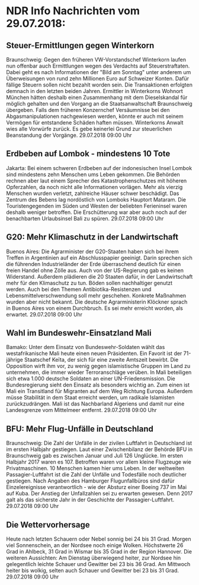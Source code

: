 # NDR Info Nachrichten vom 29.07.2018:


## Steuer-Ermittlungen gegen Winterkorn
Braunschweig: 	Gegen den früheren VW-Vorstandschef Winterkorn laufen nun offenbar auch Ermittlungen wegen des Verdachts auf Steuerstraftaten. Dabei geht es nach Informationen der "Bild am Sonntag" unter anderem um Überweisungen von rund zehn Millionen Euro auf Schweizer Konten. Dafür fällige Steuern sollen nicht bezahlt worden sein. Die Transaktionen erfolgten demnach in den letzten beiden Jahren. Ermittler in Winterkorns Wohnort München hätten deshalb einen Zusammenhang mit dem Dieselskandal für möglich gehalten und den Vorgang an die Staatsanwaltschaft Braunschweig übergeben. Falls dem früheren Konzernchef Versäumnisse bei den Abgasmanipulationen nachgewiesen werden, könnte er auch mit seinem Vermögen für entstandene Schäden haften müssen. Winterkorns Anwalt wies alle Vorwürfe zurück. Es gebe keinerlei Grund zur steuerlichen Beanstandung der Vorgänge. 29.07.2018 09:00 Uhr 

## Erdbeben auf Lombok - mindestens 10 Tote
Jakarta: Bei einem schweren Erdbeben auf der indonesischen Insel Lombok sind mindestens zehn Menschen ums Leben gekommen. Die Behörden rechnen aber laut einem Sprecher des Katastrophenschutzes mit höheren Opferzahlen, da noch nicht alle Informationen vorlägen. Mehr als vierzig Menschen wurden verletzt, zahlreiche Häuser schwer beschädigt. Das Zentrum des Bebens lag nordöstlich von Lomboks Hauptort Mataram. Die Touristengegenden im Süden und Westen der beliebten Ferieninsel waren deshalb weniger betroffen. Die Erschütterung war aber auch noch auf der benachbarten Urlaubsinsel Bali zu spüren. 29.07.2018 09:00 Uhr 

## G20: Mehr Klimaschutz in der Landwirtschaft
Buenos Aires:	Die Agrarminister der G20-Staaten haben sich bei ihrem Treffen in Argentinien auf ein Abschlusspapier geeinigt. Darin sprechen sich die führenden Industrieländer der Erde überraschend deutlich für einen freien Handel ohne Zölle aus. Auch von der US-Regierung gab es keinen Widerstand. Außerdem plädieren die 20 Staaten dafür, in der Landwirtschaft mehr für den Klimaschutz zu tun. Böden sollen nachhaltiger genutzt werden. Auch bei den Themen Antibiotika-Resistenzen und Lebensmittelverschwendung soll mehr geschehen. Konkrete Maßnahmen wurden aber nicht bekannt. Die deutsche Agrarministerin Klöckner sprach in Buenos Aires von einem Durchbruch. Es sei mehr erreicht worden, als erwartet. 29.07.2018 09:00 Uhr 

## Wahl im Bundeswehr-Einsatzland Mali
Bamako:	Unter dem Einsatz von Bundeswehr-Soldaten wählt das westafrikanische Mali heute einen neuen Präsidenten. Ein Favorit ist der 71-jährige Staatschef Keïta, der sich für eine zweite Amtszeit bewirbt. Die Opposition wirft ihm vor, zu wenig gegen islamistische Gruppen im Land zu unternehmen, die immer wieder Terroranschläge verüben. In Mali beteiligen sich etwa 1.000 deutsche Soldaten an einer UN-Friedensmission. Die Bundesregierung sieht den Einsatz als besonders wichtig an. Zum einen ist Mali ein Transitland für Migranten auf dem Weg Richtung Europa. Außerdem müsse Stabilität in dem Staat erreicht werden, um radikale Islamisten zurückzudrängen. Mali ist das Nachbarland Algeriens und damit nur eine Landesgrenze vom Mittelmeer entfernt. 29.07.2018 09:00 Uhr 

## BFU: Mehr Flug-Unfälle in Deutschland
Braunschweig:	Die Zahl der Unfälle in der zivilen Luftfahrt in Deutschland ist im ersten Halbjahr gestiegen. Laut einer Zwischenbilanz der Behörde BFU in Braunschweig gab es zwischen Januar und Juli 126 Unglücke. Im ersten Halbjahr 2017 waren es 107. Betroffen waren vor allem kleine Flugzeuge wie Privatmaschinen. 10 Menschen kamen hier ums Leben. In der weltweiten Passagier-Luftfahrt ist die Zahl der Unfälle und Todesfälle noch deutlicher gestiegen. Nach Angaben des Hamburger Flugunfallbüros sind dafür Einzelereignisse verantwortlich - wie der Absturz einer Boeing 737 im Mai auf Kuba. Der Anstieg der Unfallzahlen sei zu erwarten gewesen. Denn 2017 galt als das sicherste Jahr in der Geschichte der Passagier-Luftfahrt. 29.07.2018 09:00 Uhr 

## Die Wettervorhersage
Heute nach letzten Schauern oder Nebel sonnig bei 24 bis 31 Grad. Morgen viel Sonnenschein, an der Nordsee noch einige Wolken. Höchstwerte 26 Grad in Ahlbeck, 31 Grad in Wismar bis 35 Grad in der Region Hannover. Die weiteren Aussichten: Am Dienstag überwiegend heiter, zur Nordsee hin gelegentlich leichte Schauer und Gewitter bei 23 bis 36 Grad. Am Mittwoch heiter bis wolkig, selten auch Schauer und Gewitter bei 23 bis 31 Grad. 29.07.2018 09:00 Uhr 
